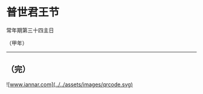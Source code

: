 # 普世君王节

常年期第三十四主日
<!-- .element: class="center" -->

（甲年）
<!-- .element: class="center" -->

---

## （完）

![www.iannar.com](../../assets/images/qrcode.svg)

<!-- .element: class="center" -->
